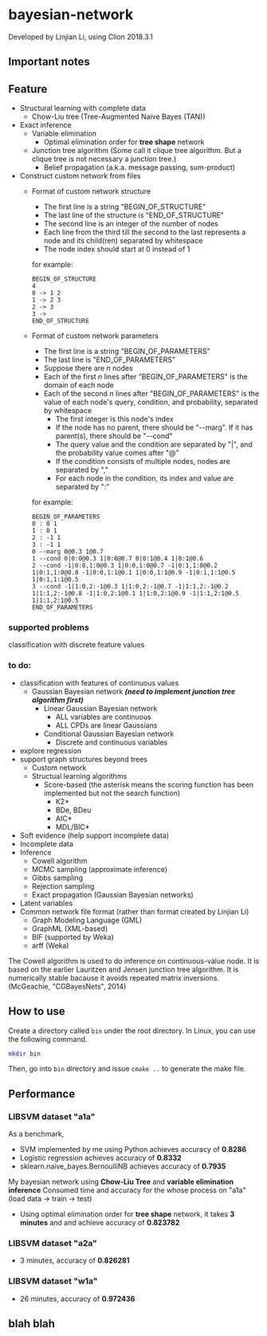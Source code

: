 # bayesian-network

Developed by Linjian Li, using Clion 2018.3.1

## Important notes


## Feature
  * Structural learning with complete data
    * Chow-Liu tree (Tree-Augmented Naive Bayes (TAN))
  * Exact inference
    * Variable elimination
      * Optimal elimination order for **tree shape** network
    * Junction tree algorithm (Some call it clique tree algorithm. But a clique tree is not necessary a junction tree.)
      * Belief propagation (a.k.a. message passing, sum-product)
  * Construct custom network from files
    * Format of custom network structure
      * The first line is a string "BEGIN_OF_STRUCTURE"
      * The last line of the structure is "END_OF_STRUCTURE"
      * The second line is an integer of the number of nodes
      * Each line from the third till the second to the last represents a node and its child(ren) separated by whitespace
      * The node index should start at 0 instead of 1

      for example:
      ```
      BEGIN_OF_STRUCTURE
      4
      0 -> 1 2
      1 -> 2 3
      2 -> 3
      3 ->
      END_OF_STRUCTURE
      ```
    * Format of custom network parameters
      * The first line is a string "BEGIN_OF_PARAMETERS"
      * The last line is "END_OF_PARAMETERS"
      * Suppose there are *n* nodes
      * Each of the first *n* lines after "BEGIN_OF_PARAMETERS" is the domain of each node
      * Each of the second *n* lines after "BEGIN_OF_PARAMETERS" is the value of each node's query, condition, and probability, separated by whitespace
        * The first integer is this node's index
        * If the node has no parent, there should be "--marg". If it has parent(s), there should be "--cond"
        * The query value and the condition are separated by "|", and the probability value comes after "@"
        * If the condition consists of multiple nodes, nodes are separated by ","
        * For each node in the condition, its index and value are separated by ":"

      for example:
      ```
      BEGIN_OF_PARAMETERS
      0 : 0 1
      1 : 0 1
      2 : -1 1
      3 : -1 1
      0 --marg 0@0.3 1@0.7
      1 --cond 0|0:0@0.3 1|0:0@0.7 0|0:1@0.4 1|0:1@0.6
      2 --cond -1|0:0,1:0@0.3 1|0:0,1:0@0.7 -1|0:1,1:0@0.2 1|0:1,1:0@0.8 -1|0:0,1:1@0.1 1|0:0,1:1@0.9 -1|0:1,1:1@0.5 1|0:1,1:1@0.5 
      3 --cond -1|1:0,2:-1@0.3 1|1:0,2:-1@0.7 -1|1:1,2:-1@0.2 1|1:1,2:-1@0.8 -1|1:0,2:1@0.1 1|1:0,2:1@0.9 -1|1:1,2:1@0.5 1|1:1,2:1@0.5
      END_OF_PARAMETERS
      ```

### supported problems
classification with discrete feature values

### to do:
 * classification with features of continuous values
   * Gaussian Bayesian network ***(need to implement junction tree algorithm first)***
     * Linear Gaussian Bayesian network
       * ALL variables are continuous
       * ALL CPDs are linear Gaussians
     * Conditional Gaussian Bayesian network
       * Discrete and continuous variables
 * explore regression
 * support graph structures beyond trees
   * Custom network
   * Structual learning algorithms
     * Score-based (the asterisk means the scoring function has been implemented but not the search function)
       * K2*
       * BDe, BDeu
       * AIC*
       * MDL/BIC*
 * Soft evidence (help support incomplete data)
 * Incomplete data
 * Inference
   * Cowell algorithm
   * MCMC sampling (approximate inference)
   * Gibbs sampling
   * Rejection sampling
   * Exact propagation (Gaussian Bayesian networks)
 * Latent variables
 * Common network file format (rather than format created by Linjian Li)
   * Graph Modeling Language (GML)
   * GraphML (XML-based)
   * BIF (supported by Weka)
   * arff (Weka)

The Cowell algorithm is used to do inference on continuous-value node. It is based on the earlier Lauritzen and Jensen junction tree algorithm. It is numerically stable bacause it avoids repeated matrix inversions. (McGeachie, "CGBayesNets", 2014)

## How to use
Create a directory called ```bin``` under the root directory. In Linux, you can use the following command.

```bash
mkdir bin
```

Then, go into ```bin``` directory and issue ```cmake ..``` to generate the make file.


## Performance

### LIBSVM dataset "a1a"
As a benchmark, 
 * SVM implemented by me using Python achieves accuracy of **0.8286**
 * Logistic regression achieves accuracy of **0.8332**
 * sklearn.naive_bayes.BernoulliNB achieves accuracy of **0.7935**
 
My bayesian network using **Chow-Liu Tree** and **variable elimination inference**
Consumed time and accuracy for the whose process on "a1a" (load data -> train -> test)
 * Using optimal elimination order for **tree shape** network, it takes **3 minutes** and and achieve accuracy of **0.823782**

### LIBSVM dataset "a2a"
 * 3 minutes, accuracy of **0.826281**

### LIBSVM dataset "w1a"
 * 26 minutes, accuracy of **0.972436**

## blah blah
